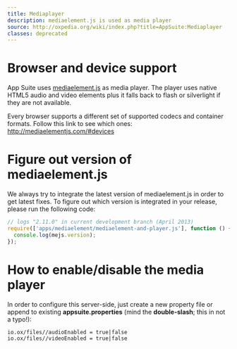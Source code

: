 ```yaml
---
title: Mediaplayer
description: mediaelement.js is used as media player
source: http://oxpedia.org/wiki/index.php?title=AppSuite:Mediaplayer
classes: deprecated
---
```


# Browser and device support

App Suite uses [mediaelement.js](http://mediaelementjs.com/) as media player. The player uses native HTML5 audio and video elements plus it falls back to flash or silverlight if they are not available.

Every browser supports a different set of supported codecs and container formats. Follow this link to see which ones: <http://mediaelementjs.com/#devices>

# Figure out version of mediaelement.js

We always try to integrate the latest version of mediaelement.js in order to get latest fixes. 
To figure out which version is integrated in your release, please run the following code:

```javascript
// logs "2.11.0" in current development branch (April 2013)
require(['apps/mediaelement/mediaelement-and-player.js'], function () {
  console.log(mejs.version);
});
```

# How to enable/disable the media player

In order to configure this server-side, just create a new property file or append to existing **appsuite.properties** (mind the **double-slash**; this in not a typo!):

```property
io.ox/files//audioEnabled = true|false
io.ox/files//videoEnabled = true|false
```
